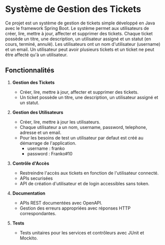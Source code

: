 # Système de Gestion des Tickets

Ce projet est un système de gestion de tickets simple développé en Java avec le framework Spring Boot. Le système permet aux utilisateurs de créer, lire, mettre à jour, affecter et supprimer des tickets. Chaque ticket possède un titre, une description, un utilisateur assigné et un statut (en cours, terminé, annulé). Les utilisateurs ont un nom d'utilisateur (username) et un email. Un utilisateur peut avoir plusieurs tickets et un ticket ne peut être affecté qu'à un utilisateur.

## Fonctionnalités

1. **Gestion des Tickets**
    - Créer, lire, mettre à jour, affecter et supprimer des tickets.
    - Un ticket possède un titre, une description, un utilisateur assigné et un statut.

2. **Gestion des Utilisateurs**
    - Créer, lire, mettre à jour les utilisateurs.
    - Chaque utilisateur a un nom, username, password, telephone, adresse et un email.
    - Pour les besoins de test un utilisateur par defaut est créé au démarrage de l'application. 
      * username : franko
      * password : Franko#10
   
3. **Contrôle d'Accès**
    - Restreindre l'accès aux tickets en fonction de l'utilisateur connecté.
    - APIs securisées
    - API de création d'utilisateur et de login accessibles sans token.

4. **Documentation**
    - APIs REST documentées avec OpenAPI.
    - Gestion des erreurs appropriées avec réponses HTTP correspondantes.

5. **Tests**
    - Tests unitaires pour les services et contrôleurs avec JUnit et Mockito.



